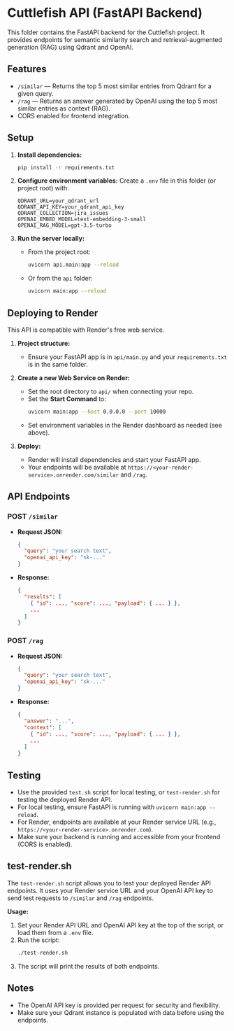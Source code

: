 # Cuttlefish API (FastAPI Backend)

This folder contains the FastAPI backend for the Cuttlefish project. It provides endpoints for semantic similarity search and retrieval-augmented generation (RAG) using Qdrant and OpenAI.

## Features
- `/similar` — Returns the top 5 most similar entries from Qdrant for a given query.
- `/rag` — Returns an answer generated by OpenAI using the top 5 most similar entries as context (RAG).
- CORS enabled for frontend integration.

## Setup

1. **Install dependencies:**
   ```bash
   pip install -r requirements.txt
   ```

2. **Configure environment variables:**
   Create a `.env` file in this folder (or project root) with:
   ```env
   QDRANT_URL=your_qdrant_url
   QDRANT_API_KEY=your_qdrant_api_key
   QDRANT_COLLECTION=jira_issues
   OPENAI_EMBED_MODEL=text-embedding-3-small
   OPENAI_RAG_MODEL=gpt-3.5-turbo
   ```

3. **Run the server locally:**
   - From the project root:
     ```bash
     uvicorn api.main:app --reload
     ```
   - Or from the `api` folder:
     ```bash
     uvicorn main:app --reload
     ```

## Deploying to Render

This API is compatible with Render's free web service.

1. **Project structure:**
   - Ensure your FastAPI app is in `api/main.py` and your `requirements.txt` is in the same folder.

2. **Create a new Web Service on Render:**
   - Set the root directory to `api/` when connecting your repo.
   - Set the **Start Command** to:
     ```bash
     uvicorn main:app --host 0.0.0.0 --port 10000
     ```
   - Set environment variables in the Render dashboard as needed (see above).

3. **Deploy:**
   - Render will install dependencies and start your FastAPI app.
   - Your endpoints will be available at `https://<your-render-service>.onrender.com/similar` and `/rag`.

## API Endpoints

### POST `/similar`
- **Request JSON:**
  ```json
  {
    "query": "your search text",
    "openai_api_key": "sk-..."
  }
  ```
- **Response:**
  ```json
  {
    "results": [
      { "id": ..., "score": ..., "payload": { ... } },
      ...
    ]
  }
  ```

### POST `/rag`
- **Request JSON:**
  ```json
  {
    "query": "your search text",
    "openai_api_key": "sk-..."
  }
  ```
- **Response:**
  ```json
  {
    "answer": "...",
    "context": [
      { "id": ..., "score": ..., "payload": { ... } },
      ...
    ]
  }
  ```

## Testing
- Use the provided `test.sh` script for local testing, or `test-render.sh` for testing the deployed Render API.
- For local testing, ensure FastAPI is running with `uvicorn main:app --reload`.
- For Render, endpoints are available at your Render service URL (e.g., `https://<your-render-service>.onrender.com`).
- Make sure your backend is running and accessible from your frontend (CORS is enabled).

## test-render.sh

The `test-render.sh` script allows you to test your deployed Render API endpoints. It uses your Render service URL and your OpenAI API key to send test requests to `/similar` and `/rag` endpoints.

**Usage:**
1. Set your Render API URL and OpenAI API key at the top of the script, or load them from a `.env` file.
2. Run the script:
   ```bash
   ./test-render.sh
   ```
3. The script will print the results of both endpoints.

## Notes
- The OpenAI API key is provided per request for security and flexibility.
- Make sure your Qdrant instance is populated with data before using the endpoints. 